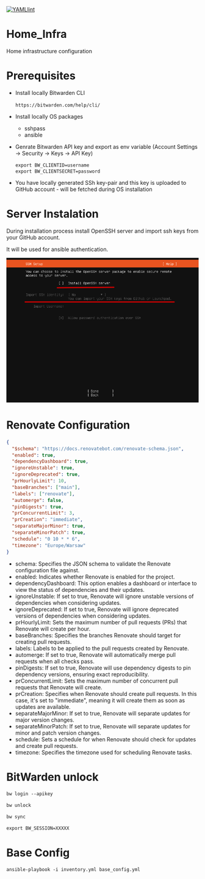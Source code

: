 [![YAMLlint](https://github.com/przemekgorzynski/Home_Infra/actions/workflows/yamllint.yml/badge.svg)](https://github.com/przemekgorzynski/Home_Infra/actions/workflows/yamllint.yml)
# Home_Infra
Home infrastructure configuration

# Prerequisites

- Install locally Bitwarden CLI

    `https://bitwarden.com/help/cli/`

- Install locally OS packages
    - sshpass
    - ansible

- Genrate Bitwarden API key and export as env variable (Account Settings -> Security -> Keys -> API Key)
    ```
    export BW_CLIENTID=username
    export BW_CLIENTSECRET=password
    ```

- You have locally generated SSh key-pair and this key is uploaded to GitHub account - will be fetched during OS installation
# Server Instalation

During installation process install OpenSSH server and import ssh keys from your GitHub account. 

It will be used for ansible authentication.

![image info](docs/images/import_ssh.png)

# Renovate Configuration

```json
{
  "$schema": "https://docs.renovatebot.com/renovate-schema.json",
  "enabled": true,
  "dependencyDashboard": true,
  "ignoreUnstable": true,
  "ignoreDeprecated": true,
  "prHourlyLimit": 10,
  "baseBranches": ["main"],
  "labels": ["renovate"],
  "automerge": false,
  "pinDigests": true,
  "prConcurrentLimit": 3,
  "prCreation": "immediate",
  "separateMajorMinor": true,
  "separateMinorPatch": true,
  "schedule": "0 10 * * 6",
  "timezone": "Europe/Warsaw"
}
```

- schema: Specifies the JSON schema to validate the Renovate configuration file against.
- enabled: Indicates whether Renovate is enabled for the project.
- dependencyDashboard: This option enables a dashboard or interface to view the status of dependencies and their updates.
- ignoreUnstable: If set to true, Renovate will ignore unstable versions of dependencies when considering updates.
- ignoreDeprecated: If set to true, Renovate will ignore deprecated versions of dependencies when considering updates.
- prHourlyLimit: Sets the maximum number of pull requests (PRs) that Renovate will create per hour.
- baseBranches: Specifies the branches Renovate should target for creating pull requests.
- labels: Labels to be applied to the pull requests created by Renovate.
- automerge: If set to true, Renovate will automatically merge pull requests when all checks pass.
- pinDigests: If set to true, Renovate will use dependency digests to pin dependency versions, ensuring exact reproducibility.
- prConcurrentLimit: Sets the maximum number of concurrent pull requests that Renovate will create.
- prCreation: Specifies when Renovate should create pull requests. In this case, it's set to "immediate", meaning it will create them as soon as updates are available.
- separateMajorMinor: If set to true, Renovate will separate updates for major version changes.
- separateMinorPatch: If set to true, Renovate will separate updates for minor and patch version changes.
- schedule: Sets a schedule for when Renovate should check for updates and create pull requests. 
- timezone: Specifies the timezone used for scheduling Renovate tasks.

# BitWarden unlock

```
bw login --apikey
```

```
bw unlock
```

```
bw sync
```

```
export BW_SESSION=XXXXX
```

# Base Config

```
ansible-playbook -i inventory.yml base_config.yml 
```
